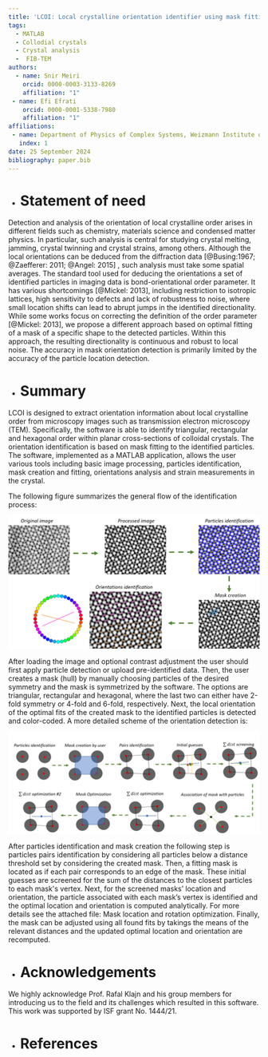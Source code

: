 ```yaml
---
title: 'LCOI: Local crystalline orientation identifier using mask fitting implemented in MATLAB'
tags:
  - MATLAB 
  - Collodial crystals
  - Crystal analysis
  -  FIB-TEM 
authors:
  - name: Snir Meiri
    orcid: 0000-0003-3133-8269
    affiliation: "1"
 - name: Efi Efrati 
    orcid: 0000-0001-5338-7980
    affiliation: "1"
affiliations:
 - name: Department of Physics of Complex Systems, Weizmann Institute of Science, Rehovot 76100, Israel
   index: 1
date: 25 September 2024
bibliography: paper.bib
---
```

 
 - # Statement of need 
Detection and analysis of the orientation of local crystalline order arises in different fields such as chemistry, materials science and condensed matter physics. In particular, such analysis is central for studying crystal melting, jamming, crystal twinning and crystal strains, among others. Although the local orientations can be deduced from the diffraction data [@Busing:1967; @Zaefferer: 2011; @Angel: 2015] , such analysis must take some spatial averages. The standard tool used for deducing the orientations a set of identified particles in imaging data is bond-orientational order parameter. It has various shortcomings [@Mickel: 2013], including restriction to isotropic lattices, high sensitivity to defects and lack of robustness to noise, where small location shifts can lead to abrupt jumps in the identified directionality. While some works focus on correcting the definition of the order parameter [@Mickel: 2013], we propose a different approach based on optimal fitting of a mask of a specific shape to the detected particles. Within this approach, the resulting directionality is continuous and robust to local noise. The accuracy in mask orientation detection is primarily limited by the accuracy of the particle location detection. 

- # Summary
LCOI is designed to extract orientation information about local crystalline order from microscopy images such as transmission electron microscopy (TEM). Specifically, the software is able to identify triangular, rectangular and hexagonal order within planar cross-sections of colloidal crystals. The orientation identification is based on mask fitting to the identified particles. The software, implemented as a MATLAB application, allows the user various tools including basic image processing, particles identification, mask creation and fitting, orientations analysis and strain measurements in the crystal. 

The following figure summarizes the general flow of the identification process:

![](User%20guide%20images/over1.png)


After loading the image and optional contrast adjustment the user should first apply particle detection or upload pre-identified data. Then, the user creates a mask (hull) by manually choosing particles of the desired symmetry and the mask is symmetrized by the software. The options are triangular, rectangular and hexagonal, where the last two can either have 2-fold symmetry or 4-fold and 6-fold, respectively. Next, the local orientation of the optimal fits of the created mask to the identified particles is detected and color-coded. A more detailed scheme of the orientation detection is:

![](User%20guide%20images/over2.png)

After particles identification and mask creation the following step is particles pairs identification by considering all particles below a distance threshold set by considering the created mask. Then, a fitting mask is located as if each pair corresponds to an edge of the mask. These initial guesses are screened for the sum of the distances to the closest particles to each mask's vertex.  Next, for the screened masks’ location and orientation, the particle associated with each mask’s vertex is identified and the optimal location and orientation is computed analytically. For more details see the attached file: Mask location and rotation optimization. Finally, the mask can be adjusted using all found fits by takings the means of the relevant distances and the updated optimal location and orientation are recomputed.

- # Acknowledgements
We highly acknowledge Prof. Rafal Klajn and his group members for introducing us to the field and its challenges which resulted in this software. This work was supported by ISF grant No. 1444/21.

- # References
 
